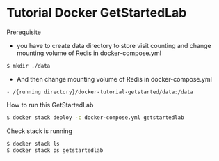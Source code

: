 # Tutorial Docker GetStartedLab

Prerequisite
- you have to create data directory to store visit counting and change mounting volume of Redis in docker-compose.yml
``` bash
$ mkdir ./data
```

- And then change mounting volume of Redis in docker-compose.yml
```
- /{running directory}/docker-tutorial-getstarted/data:/data
```

How to run this GetStartedLab
``` bash
$ docker stack deploy -c docker-compose.yml getstartedlab
```

Check stack is running
``` bash
$ docker stack ls
$ docker stack ps getstartedlab
```
